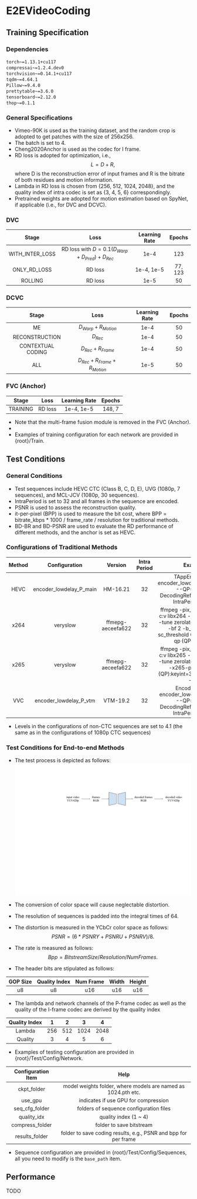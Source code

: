 # E2EVideoCoding

## Training Specification

### Dependencies
```
torch~=1.13.1+cu117
compressai~=1.2.4.dev0
torchvision~=0.14.1+cu117
tqdm~=4.64.1
Pillow~=9.4.0
prettytable~=3.6.0
tensorboard~=2.12.0
thop~=0.1.1
```

### General Specifications
- Vimeo-90K is used as the training dataset, and the random crop is adopted to get patches with the size of 256x256.
- The batch is set to 4.
- Cheng2020Anchor is used as the codec for I frame.
- RD loss is adopted for optimization, i.e.,
$$ L =D+R, $$
where D is the reconstruction error of input frames and R is the bitrate of both residues and motion information.
- Lambda in RD loss is chosen from {256, 512, 1024, 2048}, and the quality index of intra codec is set as {3, 4, 5, 6} correspondingly.
- Pretrained weights are adopted for motion estimation based on SpyNet, if applicable (i.e., for DVC and DCVC).

### DVC
|      Stage      |                      Loss                       | Learning Rate | Epochs  |
|:---------------:|:-----------------------------------------------:|:-------------:|:-------:|
| WITH_INTER_LOSS | RD loss with $D=0.1(D_{Warp}+D_{Pred})+D_{Rec}$ |     1e-4      |   123   |
|  ONLY_RD_LOSS   |                     RD loss                     |  1e-4, 1e-5   | 77, 123 |
|     ROLLING     |                     RD loss                     |     1e-5      |   50    |
 
### DCVC
|       Stage       |              Loss              | Learning Rate | Epochs |
|:-----------------:|:------------------------------:|:-------------:|:------:|
|        ME         |     $D_{Warp}+R_{Motion}$      |     1e-4      |   50   |
|  RECONSTRUCTION   |           $D_{Rec}$            |     1e-4      |   50   |
| CONTEXTUAL CODING |      $D_{Rec}+R_{Frame}$       |     1e-4      |   50   |
|        ALL        | $D_{Rec}+R_{Frame}+R_{Motion}$ |     1e-5      |   50   |

### FVC (Anchor)
|  Stage   |  Loss   | Learning Rate | Epochs |
|:--------:|:-------:|:-------------:|:------:|
| TRAINING | RD loss |  1e-4, 1e-5   | 148, 7 |

- Note that the multi-frame fusion module is removed in the FVC (Anchor).
- 
- Examples of training configuration for each network are provided in {root}/Train.


## Test Conditions

### General Conditions
- Test sequences include HEVC CTC (Class B, C, D, E), UVG (1080p, 7 sequences), and MCL-JCV (1080p, 30 sequences). 
- IntraPeriod is set to 32 and all frames in the sequence are encoded.
- PSNR is used to assess the reconstruction quality.
- it-per-pixel (BPP) is used to measure the bit cost, where BPP = bitrate_kbps * 1000 / frame_rate / resolution for traditional methods.
- BD-BR and BD-PSNR are used to evaluate the RD performance of different methods, and the anchor is set as HEVC.

### Configurations of Traditional Methods

| Method |      Configuration      |      Version      | Intra Period |                                                                        Example                                                                         |
|:------:|:-----------------------:|:-----------------:|:------------:|:------------------------------------------------------------------------------------------------------------------------------------------------------:|
|  HEVC  | encoder_lowdelay_P_main |     HM-16.21      |      32      |                           TAppEncoder -c encoder_lowdelay_P_main.cfg --QP={QP} --DecodingRefreshType=2 --IntraPeriod=32 ...                            |                          |
|  x264  |        veryslow         | ffmepg-aeceefa622 |      32      | ffmpeg -pix_fmt yuv420p -c:v libx264 -preset veryslow -tune zerolatency -tune psnr -bf 2 -b_strategy 0 -sc_threshold 0 -flags +psnr -qp {QP} -g 32 ... |
 |  x265  |        veryslow         | ffmepg-aeceefa622 |      32      |        ffmpeg -pix_fmt yuv420p -c:v libx265 -preset veryslow -tune zerolatency -tune psnr -x265-params "qp={QP}:keyint=32" -flags +psnr -y ...         |
|  VVC   | encoder_lowdelay_P_vtm  |     VTM-19.2      |      32      |                            EncoderApp -c encoder_lowdelay_P_vtm.cfg --QP={QP} --DecodingRefreshType=2 --IntraPeriod=32 ...                             |


- Levels in the configurations of non-CTC sequences are set to 4.1 (the same as in the configurations of 1080p CTC sequences)


### Test Conditions for End-to-end Methods
- The test process is depicted as follows:
![Process of the test of end-to-end methods.svg](assets%2Ffigures%2FProcess%20of%20the%20test%20of%20end-to-end%20methods.svg)

- The conversion of color space will cause neglectable distortion.
- The resolution of sequences is padded into the integral times of 64.
- The distortion is measured in the YCbCr color space as follows:
$$PSNR=(6*PSNRY+PSNRU+PSNRV)/8.$$
- The rate is measured as follows:
$$Bpp=BitstreamSize / Resolution / NumFrames.$$
- The header bits are stipulated as follows:

| GOP Size | Quality Index | Num Frame | Width | Height |                                            
|:--------:|:-------------:|:---------:|:-----:|:------:|
|    u8    |      u8       |    u16    |  u16  |  u16   |

- The lambda and network channels of the P-frame codec as well as the quality of the I-frame codec are derived by the quality index

| Quality Index |  1  |  2  |  3   |  4   |                                            
|:-------------:|:---:|:---:|:----:|:----:|
|    Lambda     | 256 | 512 | 1024 | 2048 |
|    Quality    |  3  |  4  |  5   |  6   |

- Examples of testing configuration are provided in {root}/Test/Config/Network.

| Configuration Item |                              Help                               |
|:------------------:|:---------------------------------------------------------------:|
|    ckpt_folder     |  model weights folder, where models are named as 1024.pth etc.  |
|      use_gpu       |              indicates if use GPU for compression               |
|   seq_cfg_folder   |             folders of sequence configuration files             |
|    quality_idx     |                      quality index (1 ~ 4)                      |
|  compress_folder   |                    folder to save bitstream                     |
|   results_folder   | folder to save coding results, e.g., PSNR and bpp for per frame |

- Sequence configuration are provided in {root}/Test/Config/Sequences, all you need to modify is the `base_path` item.

## Performance 
TODO






















